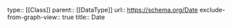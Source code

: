 type:: [[Class]]
parent:: [[DataType]]
url:: https://schema.org/Date
exclude-from-graph-view:: true
title:: Date
